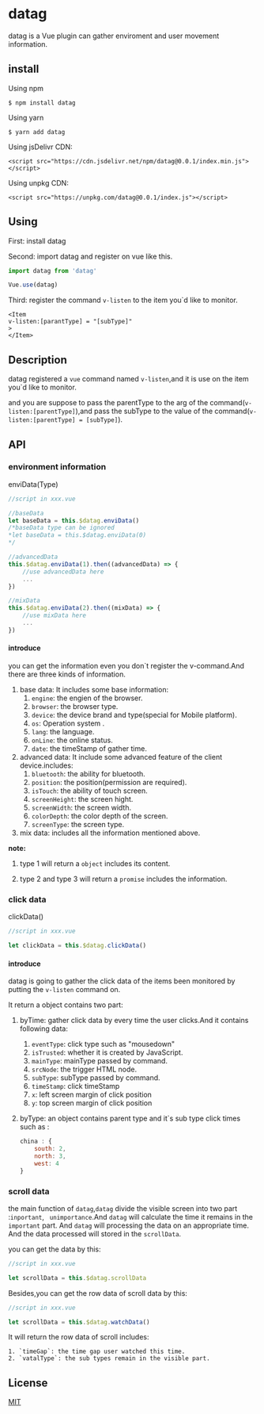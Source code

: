 # datag

datag is a Vue plugin can gather enviroment and user movement information.

## install

Using npm

```shell
$ npm install datag
```

Using yarn

```shell
$ yarn add datag
```

Using jsDelivr CDN:

```
<script src="https://cdn.jsdelivr.net/npm/datag@0.0.1/index.min.js"></script>
```

Using unpkg CDN:

```
<script src="https://unpkg.com/datag@0.0.1/index.js"></script>
```

## Using

First: install datag 

Second: import datag and register on vue like this.

```javascript
import datag from 'datag'

Vue.use(datag)
```

Third: register the command `v-listen` to the item you`d like to monitor.

```vue
<Item
v-listen:[parantType] = "[subType]"
>
</Item>
```



## Description

datag registered a `vue` command named `v-listen`,and it is use on the item you`d like to monitor.

and you are suppose to pass the parentType to the arg of the command(`v-listen:[parentType]`),and pass the subType to the value of the command(`v-listen:[parentType] = [subType]`).



## API

### environment information 

enviData(Type)

```javascript
//script in xxx.vue

//baseData
let baseData = this.$datag.enviData() 
/*baseData type can be ignored
*let baseData = this.$datag.enviData(0)
*/

//advancedData
this.$datag.enviData(1).then((advancedData) => {
    //use advancedData here
    ...
})

//mixData
this.$datag.enviData(2).then((mixData) => {
    //use mixData here
    ...
})
```



#### introduce

you can get the information even you don`t register the v-command.And there are three kinds of information.

1. base data: It includes some base information:
   1. `engine`: the engien of the browser.
   2. `browser`: the browser type.
   3. `device`: the device brand and type(special for Mobile platform).
   4. `os`:  Operation system .
   5. `lang`: the language.
   6. `onLine`: the online status.
   7. `date`: the timeStamp of gather time.
2. advanced data: It include some advanced feature of the client device.includes:
   1. `bluetooth`: the ability for bluetooth.
   2. `position`: the position(permission are required).
   3. `isTouch`: the ability of touch screen.
   4. `screenHeight`: the screen hight.
   5. `screenWidth`: the screen width.
   6. `colorDepth`: the color depth of the screen.
   7. `screenType`: the screen type.
3. mix data: includes all the information mentioned above.

**note:** 

1. type 1 will return a `object` includes its content.

2. type 2 and type 3 will return a `promise` includes the information.



### click data

clickData()

```javascript
//script in xxx.vue

let clickData = this.$datag.clickData()
```

#### introduce

datag is going to gather the click data of the items been monitored by putting the `v-listen` command on.

It return a object contains two part:

1. byTime: gather click data by every time the user clicks.And it contains following data:

   1. `eventType`: click type such as "mousedown"
   2. `isTrusted`: whether it is created by JavaScript.
   3. `mainType`: mainType passed by command.
   4. `srcNode`: the trigger HTML node.
   5. `subType`: subType passed by command.
   6. `timeStamp`: click timeStamp
   7. `x`: left screen margin of click position 
   8. `y`: top screen margin of click position

2. byType: an object contains parent type  and it`s sub type click times such as :

   ```javascript
   china : {
       south: 2,
       north: 3,
       west: 4
   }
   ```

### scroll data

the main function of `datag`,`datag`  divide the visible screen into two part :`inportant`, ` unimportance`.And `datag` will calculate the time it remains in the `important` part. And `datag` will processing the data on an appropriate time. And the data processed will stored in the `scrollData`.

you can get the data by this:

```javascript
//script in xxx.vue

let scrollData = this.$datag.scrollData
```

Besides,you can get the row data of scroll data by this:

```javascript
//script in xxx.vue

let scrollData = this.$datag.watchData()
```

It will return the row data of scroll includes:

	1. `timeGap`: the time gap user watched this time.
 	2. `vatalType`: the sub types remain in the visible part.



## License

[MIT](https://github.com/axios/axios/blob/master/LICENSE)

